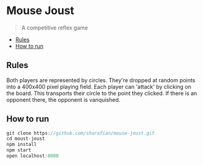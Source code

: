 # Mouse Joust
> A competitive reflex game

- [Rules](#rules)
- [How to run](#how-to-run)

## Rules

Both players are represented by circles. They're dropped at random points into
a 400x400 pixel playing field. Each player can 'attack' by clicking on the
board. This transports their circle to the point they clicked. If there is an
opponent there, the opponent is vanquished.

## How to run

```js
git clone https://github.com/sharafian/mouse-joust.git
cd moust-joust
npm install
npm start
open localhost:8080
```
